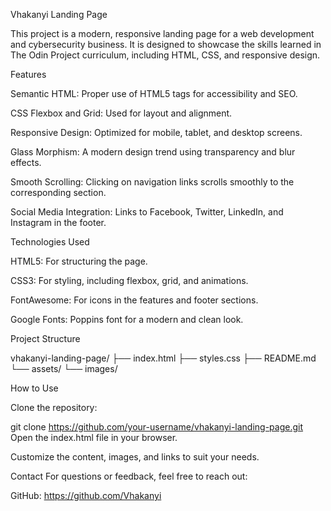 Vhakanyi Landing Page

This project is a modern, responsive landing page for a web development and cybersecurity business. It is designed to showcase the skills learned in The Odin Project curriculum, including HTML, CSS, and responsive design.

Features

Semantic HTML: Proper use of HTML5 tags for accessibility and SEO.

CSS Flexbox and Grid: Used for layout and alignment.

Responsive Design: Optimized for mobile, tablet, and desktop screens.

Glass Morphism: A modern design trend using transparency and blur effects.

Smooth Scrolling: Clicking on navigation links scrolls smoothly to the corresponding section.

Social Media Integration: Links to Facebook, Twitter, LinkedIn, and Instagram in the footer.

Technologies Used

HTML5: For structuring the page.

CSS3: For styling, including flexbox, grid, and animations.

FontAwesome: For icons in the features and footer sections.

Google Fonts: Poppins font for a modern and clean look.


Project Structure

vhakanyi-landing-page/
├── index.html
├── styles.css
├── README.md
└── assets/
    └── images/        

How to Use

Clone the repository:

git clone https://github.com/your-username/vhakanyi-landing-page.git
Open the index.html file in your browser.

Customize the content, images, and links to suit your needs.

Contact
For questions or feedback, feel free to reach out:

GitHub: https://github.com/Vhakanyi

